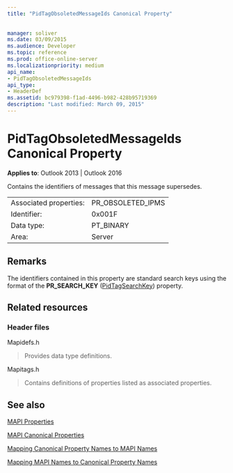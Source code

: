 ```yaml
---
title: "PidTagObsoletedMessageIds Canonical Property"
 
 
manager: soliver
ms.date: 03/09/2015
ms.audience: Developer
ms.topic: reference
ms.prod: office-online-server
ms.localizationpriority: medium
api_name:
- PidTagObsoletedMessageIds
api_type:
- HeaderDef
ms.assetid: bc979398-f1ad-4496-b982-428b95719369
description: "Last modified: March 09, 2015"
---
```


# PidTagObsoletedMessageIds Canonical Property

  
  
**Applies to**: Outlook 2013 | Outlook 2016 
  
Contains the identifiers of messages that this message supersedes.
  
|||
|:-----|:-----|
|Associated properties:  <br/> |PR_OBSOLETED_IPMS  <br/> |
|Identifier:  <br/> |0x001F  <br/> |
|Data type:  <br/> |PT_BINARY  <br/> |
|Area:  <br/> |Server  <br/> |
   
## Remarks

The identifiers contained in this property are standard search keys using the format of the **PR_SEARCH_KEY** ([PidTagSearchKey](pidtagsearchkey-canonical-property.md)) property.
  
## Related resources

### Header files

Mapidefs.h
  
> Provides data type definitions.
    
Mapitags.h
  
> Contains definitions of properties listed as associated properties.
    
## See also



[MAPI Properties](mapi-properties.md)
  
[MAPI Canonical Properties](mapi-canonical-properties.md)
  
[Mapping Canonical Property Names to MAPI Names](mapping-canonical-property-names-to-mapi-names.md)
  
[Mapping MAPI Names to Canonical Property Names](mapping-mapi-names-to-canonical-property-names.md)

